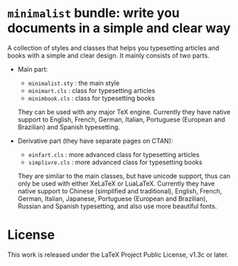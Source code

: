 <!-- Copyright (C) 2021 by Jinwen XU -->

# `minimalist` bundle: write you documents in a simple and clear way

A collection of styles and classes that helps you typesetting articles and books
with a simple and clear design. It mainly consists of two parts.

- Main part:
    - `minimalist.sty` : the main style
    - `minimart.cls` : class for typesetting articles
    - `minimbook.cls` : class for typesetting books

    They can be used with any major TeX engine. Currently they have native
    support to English, French, German, Italian, Portuguese
    (European and Brazilian) and Spanish typesetting.


- Derivative part (they have separate pages on CTAN):
    - `einfart.cls` : more advanced class for typesetting articles
    - `simplivre.cls` : more advanced class for typesetting books

    They are similar to the main classes, but have unicode support, thus can
    only be used with either XeLaTeX or LuaLaTeX. Currently they have native
    support to Chinese (simplified and traditional), English, French, German,
    Italian, Japanese, Portuguese (European and Brazilian), Russian and Spanish
    typesetting, and also use more beautiful fonts.

# License

This work is released under the LaTeX Project Public License, v1.3c or later.

